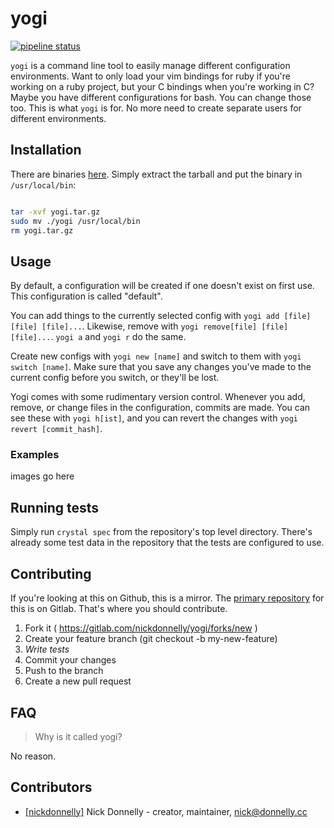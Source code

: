# yogi

[![pipeline status](https://gitlab.com/nickdonnelly/yogi/badges/master/pipeline.svg)](https://gitlab.com/nickdonnelly/yogi/commits/master)


`yogi` is a command line tool to easily manage different configuration environments. Want to only load your vim bindings for ruby if you're working on a ruby project, but your C bindings when you're working in C? Maybe you have different configurations for bash. You can change those too. This is what `yogi` is for. No more need to create separate users for different environments.

## Installation

There are binaries [here](https://gitlab.com/nickdonnelly/yogi/tags). Simply extract the tarball and put the binary in `/usr/local/bin`:

```bash

tar -xvf yogi.tar.gz
sudo mv ./yogi /usr/local/bin
rm yogi.tar.gz

```

## Usage

By default, a configuration will be created if one doesn't exist on first use. This configuration
is called "default".

You can add things to the currently selected config with `yogi add [file] [file] [file]...`. Likewise, remove with `yogi remove[file] [file] [file]...`. `yogi a` and `yogi r` do the same.

Create new configs with `yogi new [name]` and switch to them with `yogi switch [name]`. Make sure that you save any changes you've made to the current config before you switch, or they'll be lost.

Yogi comes with some rudimentary version control. Whenever you add, remove, or change files in the configuration, commits are made. You can see these with `yogi h[ist]`, and you can revert the changes with `yogi revert [commit_hash]`.

### Examples

images go here

## Running tests

Simply run `crystal spec` from the repository's top level directory. There's already some test data in the repository that the tests are configured to use.

## Contributing

If you're looking at this on Github, this is a mirror. The [primary repository](https://gitlab.com/nickdonnelly/yogi) for this is on Gitlab. That's where you should contribute.

1. Fork it ( https://gitlab.com/nickdonnelly/yogi/forks/new )
2. Create your feature branch (git checkout -b my-new-feature)
3. *Write tests*
3. Commit your changes
4. Push to the branch
5. Create a new pull request

## FAQ

> Why is it called yogi?

No reason.

## Contributors

- [[nickdonnelly]](https://github.com/nickdonnelly) Nick Donnelly - creator, maintainer, nick@donnelly.cc
